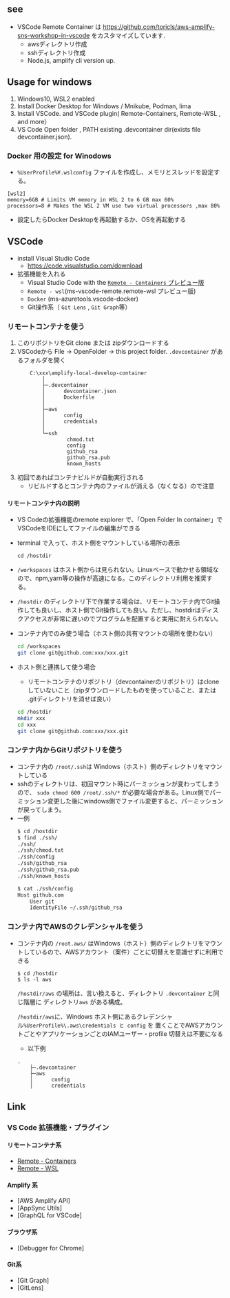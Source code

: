 

## see
- VSCode Remote Container は https://github.com/toricls/aws-amplify-sns-workshop-in-vscode をカスタマイズしています.
    - awsディレクトリ作成
    - sshディレクトリ作成
    - Node.js, amplify cli version up.

## Usage for windows
1. Windows10, WSL2 enabled
1. Install Docker Desktop for Windows / Mnikube, Podman, lima
1. Install VSCode. and VSCode plugin( Remote-Containers, Remote-WSL , and more）
1. VS Code Open folder , PATH existing .devcontainer dir(exists file devcontainer.json).

### Docker 用の設定 for Winodows

- `%UserProfile%¥.wslconfig` ファイルを作成し、メモリとスレッドを設定する。

```
[wsl2]
memory=6GB # Limits VM memory in WSL 2 to 6 GB max 60%
processors=8 # Makes the WSL 2 VM use two virtual processors ,max 80%
```
- 設定したらDocker Desktopを再起動するか、OSを再起動する

## VSCode
- install Visual Studio Code
    - https://code.visualstudio.com/download
- 拡張機能を入れる
    - Visual Studio Code with the [`Remote - Containers` プレビュー版](https://marketplace.visualstudio.com/items?itemName=ms-vscode-remote.remote-containers) 
    - `Remote - wsl`(ms-vscode-remote.remote-wsl プレビュー版)
    - `Docker` (ms-azuretools.vscode-docker)
    - Git操作系（ `Git Lens` , `Git Graph`等）

### リモートコンテナを使う
1. このリポジトリをGit clone または zipダウンロードする
1. VSCodeから File -> OpenFolder -> this project folder.  `.devcontainer` があるフォルダを開く
    ```
        C:\xxx\amplify-local-develop-container
            │
            ├─.devcontainer
            │      devcontainer.json
            │      Dockerfile
            │
            ├─aws
            │      config
            │      credentials
            │
            └─ssh
                    chmod.txt
                    config
                    github_rsa
                    github_rsa.pub
                    known_hosts        
1. 初回であればコンテナビルドが自動実行される
    - リビルドするとコンテナ内のファイルが消える（なくなる）ので注意

#### リモートコンテナ内の説明
- VS Codeの拡張機能のremote explorer で、「Open Folder In container」でVSCodeをIDEにしてファイルの編集ができる 
- terminal で入って、ホスト側をマウントしている場所の表示
    ```
    cd /hostdir
    ```
- `/workspaces` はホスト側からは見られない。Linuxベースで動かせる領域なので、npm,yarn等の操作が高速になる。このディレクトリ利用を推奨する。

- `/hostdir` のディレクトリ下で作業する場合は、リモートコンテナ内でGit操作しても良いし、ホスト側でGit操作しても良い。ただし、hostdirはディスクアクセスが非常に遅いのでプログラムを配置すると実用に耐えられない。

- コンテナ内でのみ使う場合（ホスト側の共有マウントの場所を使わない）
    ```sh
    cd /workspaces
    git clone git@github.com:xxx/xxx.git

    ```
- ホスト側と連携して使う場合
    - リモートコンテナのリポジトリ（devcontainerのリポジトリ）はcloneしていないこと（zipダウンロードしたものを使っていること、または .gitディレクトリを消せば良い）
    ```sh
    cd /hostdir
    mkdir xxx
    cd xxx
    git clone git@github.com:xxx/xxx.git
    ```

### コンテナ内からGitリポジトリを使う
- コンテナ内の `/root/.ssh`は Windows（ホスト）側のディレクトリをマウントしている
- sshのディレクトリは、初回マウント時にパーミッションが変わってしまうので、  `sudo chmod 600 /root/.ssh/*`  が必要な場合がある。Linux側でパーミッション変更した後にwindows側でファイル変更すると、パーミッションが戻ってしまう。
- 一例
    ```sh
    $ cd /hostdir
    $ find ./ssh/
    ./ssh/
    ./ssh/chmod.txt
    ./ssh/config
    ./ssh/github_rsa
    ./ssh/github_rsa.pub
    ./ssh/known_hosts

    $ cat ./ssh/config
    Host github.com
        User git
        IdentityFile ~/.ssh/github_rsa
    ```

### コンテナ内でAWSのクレデンシャルを使う
- コンテナ内の `/root.aws/` はWindows（ホスト）側のディレクトリをマウントしているので、AWSアカウント（案件）ごとに切替えを意識せずに利用できる
    ```
    $ cd /hostdir
    $ ls -l aws
    ```

    `/hostdir/aws` の場所は、言い換えると、ディレクトリ `.devcontainer` と同じ階層に ディレクトリ`aws` がある構成。
    
    `/hostdir/aws`に、Windows ホスト側にあるクレデンシャル`%UserProfile%\.aws\credentials と config` を 置くことでAWSアカウントごとやアプリケーションごとのIAMユーザー・profile 切替えは不要になる
    
    - 以下例
    
    ```
    .
        ├─.devcontainer
        ├─aws
        │      config
        │      credentials
    ```

## Link
### VS Code 拡張機能・プラグイン
#### リモートコンテナ系
- [Remote - Containers](https://marketplace.visualstudio.com/items?itemName=ms-vscode-remote.remote-containers)
- [Remote - WSL](https://marketplace.visualstudio.com/items?itemName=ms-vscode-remote.remote-wsl#:~:text=The%20Remote%20%2D%20WSL%20extension%20lets,as%20you%20would%20from%20Windows.)

#### Amplify 系
- [AWS Amplify API]
- [AppSync Utils]
- [GraphQL for VSCode]
#### ブラウザ系
- [Debugger for Chrome]
#### Git系
- [Git Graph]
- [GitLens]

